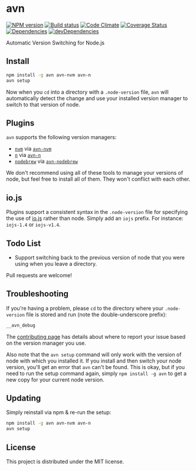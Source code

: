 # avn

[![NPM version][npm-image]][npm-url] [![Build status][travis-image]][travis-url] [![Code Climate][codeclimate-image]][codeclimate-url] [![Coverage Status][coverage-image]][coverage-url] [![Dependencies][david-image]][david-url] [![devDependencies][david-dev-image]][david-dev-url]

Automatic Version Switching for Node.js

## Install

``` bash
npm install -g avn avn-nvm avn-n
avn setup
```

Now when you `cd` into a directory with a `.node-version` file, `avn` will
automatically detect the change and use your installed version manager to
switch to that version of node.


## Plugins

`avn` supports the following version managers:

 - [`nvm`][nvm] via [`avn-nvm`][avn-nvm]
 - [`n`][n] via [`avn-n`][avn-n]
 - [`nodebrew`][nodebrew] via [`avn-nodebrew`][avn-nodebrew]

We don't recommend using all of these tools to manage your versions of node, but feel
free to install all of them. They won't conflict with each other.


## io.js

Plugins support a consistent syntax in the `.node-version` file for specifying
the use of [io.js][io.js] rather than node. Simply add an `iojs` prefix. For
instance: `iojs-1.4` or `iojs-v1.4`.


## Todo List

 * Support switching back to the previous version of node that you were using
   when you leave a directory.

Pull requests are welcome!


## Troubleshooting

If you're having a problem, please `cd` to the directory where your
`.node-version` file is stored and run (note the double-underscore prefix):

```bash
__avn_debug
```

The [contributing page][contributing] has details about where to report your issue based on the version manager you use.

Also note that the `avn setup` command will only work with the version of node
with which you installed it. If you install and then switch your node version,
you'll get an error that `avn` can't be found. This is okay, but if you need to
run the setup command again, simply `npm install -g avn` to get a new copy for
your current node version.


## Updating

Simply reinstall via npm & re-run the setup:

```bash
npm install -g avn avn-nvm avn-n
avn setup
```

## License

This project is distributed under the MIT license.


[travis-image]: http://img.shields.io/travis/wbyoung/avn.svg?style=flat
[travis-url]: http://travis-ci.org/wbyoung/avn
[npm-image]: http://img.shields.io/npm/v/avn.svg?style=flat
[npm-url]: https://npmjs.org/package/avn
[codeclimate-image]: http://img.shields.io/codeclimate/github/wbyoung/avn.svg?style=flat
[codeclimate-url]: https://codeclimate.com/github/wbyoung/avn
[coverage-image]: http://img.shields.io/coveralls/wbyoung/avn.svg?style=flat
[coverage-url]: https://coveralls.io/r/wbyoung/avn
[david-image]: http://img.shields.io/david/wbyoung/avn.svg?style=flat
[david-url]: https://david-dm.org/wbyoung/avn
[david-dev-image]: http://img.shields.io/david/dev/wbyoung/avn.svg?style=flat
[david-dev-url]: https://david-dm.org/wbyoung/avn#info=devDependencies

[contributing]: https://github.com/wbyoung/avn/blob/master/CONTRIBUTING.md
[nvm]: https://github.com/creationix/nvm
[n]: https://github.com/visionmedia/n
[nodebrew]: https://github.com/hokaccha/nodebrew
[avn-nvm]: https://github.com/wbyoung/avn-nvm
[avn-n]: https://github.com/wbyoung/avn-n
[avn-nodebrew]: https://github.com/kuy/avn-nodebrew
[io.js]: https://iojs.org/
